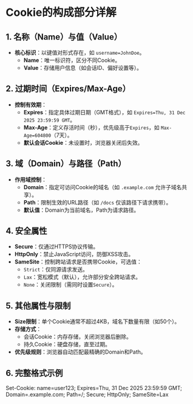 # Cookie的构成部分详解

## 1. 名称（Name）与值（Value）  
- **核心标识**：以键值对形式存在，如 `username=JohnDoe`。  
  - **Name**：唯一标识符，区分不同Cookie。  
  - **Value**：存储用户信息（如会话ID、偏好设置等）。  

## 2. 过期时间（Expires/Max-Age）  
- **控制有效期**：  
  - **Expires**：指定具体过期日期（GMT格式），如 `Expires=Thu, 31 Dec 2025 23:59:59 GMT`。  
  - **Max-Age**：定义存活时间（秒），优先级高于`Expires`，如 `Max-Age=604800`（7天）。  
  - **默认会话Cookie**：未设置时，浏览器关闭后失效。  

## 3. 域（Domain）与路径（Path）  
- **作用域控制**：  
  - **Domain**：指定可访问Cookie的域名（如 `.example.com` 允许子域名共享）。  
  - **Path**：限制生效的URL路径（如 `/docs` 仅该路径下请求携带）。  
  - **默认值**：Domain为当前域名，Path为请求路径。  

## 4. 安全属性  
- **Secure**：仅通过HTTPS协议传输。  
- **HttpOnly**：禁止JavaScript访问，防御XSS攻击。  
- **SameSite**：控制跨站请求是否携带Cookie，可选值：  
  - `Strict`：仅同源请求发送。  
  - `Lax`：宽松模式（默认），允许部分安全跨站请求。  
  - `None`：关闭限制（需同时设置`Secure`）。  

## 5. 其他属性与限制  
- **Size限制**：单个Cookie通常不超过4KB，域名下数量有限（如50个）。  
- **存储方式**：  
  - 会话Cookie：内存存储，关闭浏览器后删除。  
  - 持久Cookie：硬盘存储，直至过期。  
- **优先级规则**：浏览器自动匹配最精确的Domain和Path。  

## 6. 完整格式示例  
Set-Cookie: name=user123; Expires=Thu, 31 Dec 2025 23:59:59 GMT; Domain=.example.com; Path=/; Secure; HttpOnly; SameSite=Lax